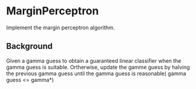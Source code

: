 # MarginPerceptron
Implement the margin perceptron algorithm.

## Background
Given a gamma guess to obtain a guaranteed linear classifier when the gamma guess is suitable.
Ortherwise, update the gamme guess by halving the previous gamma guess until the gamma guess is reasonable( gamma guess <= gamma*)
